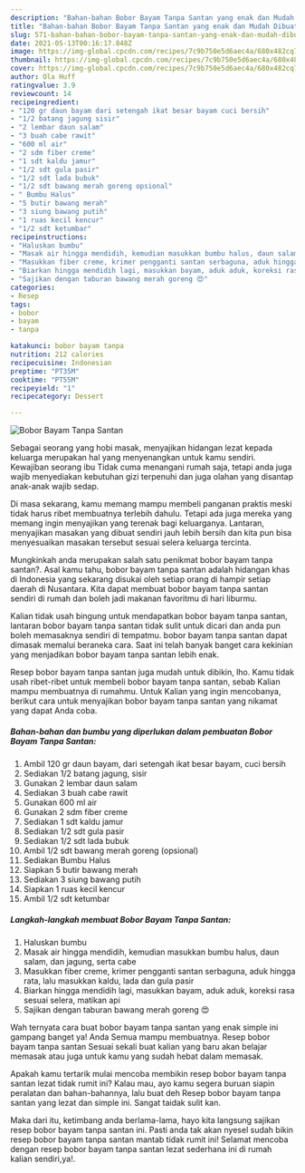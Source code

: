```yaml
---
description: "Bahan-bahan Bobor Bayam Tanpa Santan yang enak dan Mudah Dibuat"
title: "Bahan-bahan Bobor Bayam Tanpa Santan yang enak dan Mudah Dibuat"
slug: 571-bahan-bahan-bobor-bayam-tanpa-santan-yang-enak-dan-mudah-dibuat
date: 2021-05-13T00:16:17.848Z
image: https://img-global.cpcdn.com/recipes/7c9b750e5d6aec4a/680x482cq70/bobor-bayam-tanpa-santan-foto-resep-utama.jpg
thumbnail: https://img-global.cpcdn.com/recipes/7c9b750e5d6aec4a/680x482cq70/bobor-bayam-tanpa-santan-foto-resep-utama.jpg
cover: https://img-global.cpcdn.com/recipes/7c9b750e5d6aec4a/680x482cq70/bobor-bayam-tanpa-santan-foto-resep-utama.jpg
author: Ola Huff
ratingvalue: 3.9
reviewcount: 14
recipeingredient:
- "120 gr daun bayam dari setengah ikat besar bayam cuci bersih"
- "1/2 batang jagung sisir"
- "2 lembar daun salam"
- "3 buah cabe rawit"
- "600 ml air"
- "2 sdm fiber creme"
- "1 sdt kaldu jamur"
- "1/2 sdt gula pasir"
- "1/2 sdt lada bubuk"
- "1/2 sdt bawang merah goreng opsional"
- " Bumbu Halus"
- "5 butir bawang merah"
- "3 siung bawang putih"
- "1 ruas kecil kencur"
- "1/2 sdt ketumbar"
recipeinstructions:
- "Haluskan bumbu"
- "Masak air hingga mendidih, kemudian masukkan bumbu halus, daun salam, dan jagung, serta cabe"
- "Masukkan fiber creme, krimer pengganti santan serbaguna, aduk hingga rata, lalu masukkan kaldu, lada dan gula pasir"
- "Biarkan hingga mendidih lagi, masukkan bayam, aduk aduk, koreksi rasa sesuai selera, matikan api"
- "Sajikan dengan taburan bawang merah goreng 😍"
categories:
- Resep
tags:
- bobor
- bayam
- tanpa

katakunci: bobor bayam tanpa 
nutrition: 212 calories
recipecuisine: Indonesian
preptime: "PT35M"
cooktime: "PT55M"
recipeyield: "1"
recipecategory: Dessert

---
```



![Bobor Bayam Tanpa Santan](https://img-global.cpcdn.com/recipes/7c9b750e5d6aec4a/680x482cq70/bobor-bayam-tanpa-santan-foto-resep-utama.jpg)

Sebagai seorang yang hobi masak, menyajikan hidangan lezat kepada keluarga merupakan hal yang menyenangkan untuk kamu sendiri. Kewajiban seorang ibu Tidak cuma menangani rumah saja, tetapi anda juga wajib menyediakan kebutuhan gizi terpenuhi dan juga olahan yang disantap anak-anak wajib sedap.

Di masa  sekarang, kamu memang mampu membeli panganan praktis meski tidak harus ribet membuatnya terlebih dahulu. Tetapi ada juga mereka yang memang ingin menyajikan yang terenak bagi keluarganya. Lantaran, menyajikan masakan yang dibuat sendiri jauh lebih bersih dan kita pun bisa menyesuaikan masakan tersebut sesuai selera keluarga tercinta. 



Mungkinkah anda merupakan salah satu penikmat bobor bayam tanpa santan?. Asal kamu tahu, bobor bayam tanpa santan adalah hidangan khas di Indonesia yang sekarang disukai oleh setiap orang di hampir setiap daerah di Nusantara. Kita dapat membuat bobor bayam tanpa santan sendiri di rumah dan boleh jadi makanan favoritmu di hari liburmu.

Kalian tidak usah bingung untuk mendapatkan bobor bayam tanpa santan, lantaran bobor bayam tanpa santan tidak sulit untuk dicari dan anda pun boleh memasaknya sendiri di tempatmu. bobor bayam tanpa santan dapat dimasak memalui beraneka cara. Saat ini telah banyak banget cara kekinian yang menjadikan bobor bayam tanpa santan lebih enak.

Resep bobor bayam tanpa santan juga mudah untuk dibikin, lho. Kamu tidak usah ribet-ribet untuk membeli bobor bayam tanpa santan, sebab Kalian mampu membuatnya di rumahmu. Untuk Kalian yang ingin mencobanya, berikut cara untuk menyajikan bobor bayam tanpa santan yang nikamat yang dapat Anda coba.

<!--inarticleads1-->

##### Bahan-bahan dan bumbu yang diperlukan dalam pembuatan Bobor Bayam Tanpa Santan:

1. Ambil 120 gr daun bayam, dari setengah ikat besar bayam, cuci bersih
1. Sediakan 1/2 batang jagung, sisir
1. Gunakan 2 lembar daun salam
1. Sediakan 3 buah cabe rawit
1. Gunakan 600 ml air
1. Gunakan 2 sdm fiber creme
1. Sediakan 1 sdt kaldu jamur
1. Sediakan 1/2 sdt gula pasir
1. Sediakan 1/2 sdt lada bubuk
1. Ambil 1/2 sdt bawang merah goreng (opsional)
1. Sediakan  Bumbu Halus
1. Siapkan 5 butir bawang merah
1. Sediakan 3 siung bawang putih
1. Siapkan 1 ruas kecil kencur
1. Ambil 1/2 sdt ketumbar




<!--inarticleads2-->

##### Langkah-langkah membuat Bobor Bayam Tanpa Santan:

1. Haluskan bumbu
1. Masak air hingga mendidih, kemudian masukkan bumbu halus, daun salam, dan jagung, serta cabe
1. Masukkan fiber creme, krimer pengganti santan serbaguna, aduk hingga rata, lalu masukkan kaldu, lada dan gula pasir
1. Biarkan hingga mendidih lagi, masukkan bayam, aduk aduk, koreksi rasa sesuai selera, matikan api
1. Sajikan dengan taburan bawang merah goreng 😍




Wah ternyata cara buat bobor bayam tanpa santan yang enak simple ini gampang banget ya! Anda Semua mampu membuatnya. Resep bobor bayam tanpa santan Sesuai sekali buat kalian yang baru akan belajar memasak atau juga untuk kamu yang sudah hebat dalam memasak.

Apakah kamu tertarik mulai mencoba membikin resep bobor bayam tanpa santan lezat tidak rumit ini? Kalau mau, ayo kamu segera buruan siapin peralatan dan bahan-bahannya, lalu buat deh Resep bobor bayam tanpa santan yang lezat dan simple ini. Sangat taidak sulit kan. 

Maka dari itu, ketimbang anda berlama-lama, hayo kita langsung sajikan resep bobor bayam tanpa santan ini. Pasti anda tak akan nyesel sudah bikin resep bobor bayam tanpa santan mantab tidak rumit ini! Selamat mencoba dengan resep bobor bayam tanpa santan lezat sederhana ini di rumah kalian sendiri,ya!.

